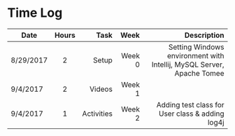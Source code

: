 # Time Log
| Date      | Hours | Task  | Week  | Description  |
| ------    |:-----:| -----:| ----: | ------------:|
| 8/29/2017 | 2     | Setup | Week 0 | Setting Windows environment with Intellij, MySQL Server, Apache Tomee |
| 9/4/2017  | 2     | Videos | Week 1 |  |
| 9/4/2017  | 1     | Activities | Week 2 | Adding test class for User class & adding log4j |
